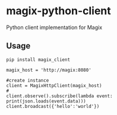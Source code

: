 # magix-python-client

Python client implementation for Magix

## Usage

```
pip install magix_client
```

```
magix_host = 'http://magix:8080'

#create instance
client = MagixHttpClient(magix_host)
#
client.observe().subscribe(lambda event: print(json.loads(event.data)))
client.broadcast({'hello':'world'})
```
